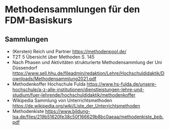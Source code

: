 # Methodensammlungen für den FDM-Basiskurs

## Sammlungen

* (Kersten) Reich und Partner https://methodenpool.de/ 
* T2T 5 Übersicht über Methoden S. 145
* Nach Phasen und Aktivitäten strukturierte Methodensammlung der Uni Düssendorf  https://www.sell.hhu.de/fileadmin/redaktion/Lehre/Hochschuldidaktik/Downloads/Methodensammlung2021.pdf
* Methodenkoffer Hochschule Fulda https://www.hs-fulda.de/unsere-hochschule/a-z-alle-institutionen/dienstleistungen-lehre-und-studium/fuer-lehrende/hochschuldidaktik/methodenkoffer
* Wikipedia Sammlung von Unterrichtsmethoden https://de.wikipedia.org/wiki/Liste_der_Unterrichtsmethoden
* Methodenkiste https://www.bildung-lsa.de/files/219b51620fe38c50f166629b8bc0aeaa/methodenkiste_bpb.pdf
